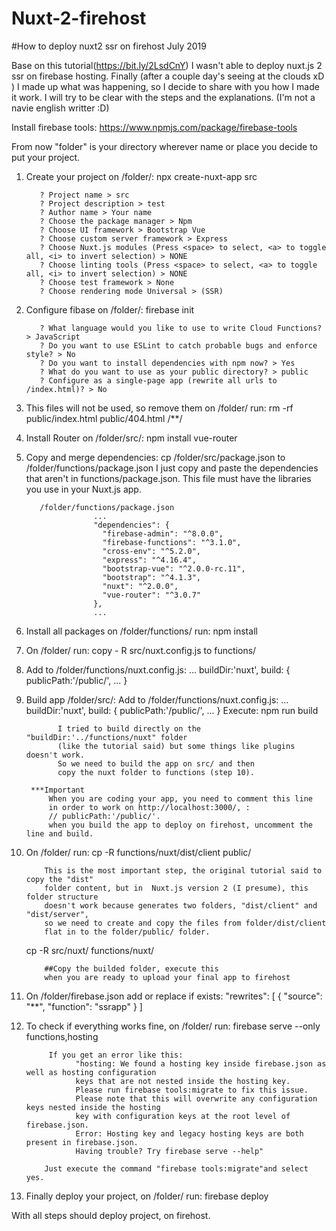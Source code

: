 # Nuxt-2-firehost
#How to deploy nuxt2 ssr on firehost July 2019

Base on this tutorial(https://bit.ly/2LsdCnY) I wasn't able to deploy nuxt.js 2 ssr on firebase hosting.
Finally (after a couple  day's seeing at the clouds xD ) I made up what was happening, so I decide to share with you how I made it work.
I will try to be clear with the steps and the explanations. (I'm not a navie english writter :D)

Install firebase tools:
          https://www.npmjs.com/package/firebase-tools

From now "folder" is your directory wherever name or place you decide to put your project.

1. Create your project on /folder/:
          npx create-nuxt-app src

          ? Project name > src
          ? Project description > test
          ? Author name > Your name
          ? Choose the package manager > Npm
          ? Choose UI framework > Bootstrap Vue
          ? Choose custom server framework > Express
          ? Choose Nuxt.js modules (Press <space> to select, <a> to toggle all, <i> to invert selection) > NONE
          ? Choose linting tools (Press <space> to select, <a> to toggle all, <i> to invert selection) > NONE
          ? Choose test framework > None
          ? Choose rendering mode Universal > (SSR)

2. Configure fibase on /folder/:
          firebase init

          ? What language would you like to use to write Cloud Functions? > JavaScript
          ? Do you want to use ESLint to catch probable bugs and enforce style? > No
          ? Do you want to install dependencies with npm now? > Yes
          ? What do you want to use as your public directory? > public
          ? Configure as a single-page app (rewrite all urls to /index.html)? > No


3. This files will not be used, so remove them on /folder/ run:
          rm -rf public/index.html public/404.html /**/

4. Install Router on /folder/src/:
          npm install vue-router

5. Copy and merge dependencies: cp /folder/src/package.json to /folder/functions/package.json
          I just copy and paste the dependencies that aren't in functions/package.json.
          This file must have the libraries you use in your Nuxt.js app.

          /folder/functions/package.json
                      ...
                      "dependencies": {
                        "firebase-admin": "^8.0.0",
                        "firebase-functions": "^3.1.0",
                        "cross-env": "^5.2.0",
                        "express": "^4.16.4",
                        "bootstrap-vue": "^2.0.0-rc.11",
                        "bootstrap": "^4.1.3",
                        "nuxt": "^2.0.0",
                        "vue-router": "^3.0.7"
                      },
                      ...

6. Install all packages on /folder/functions/ run:
        npm install

7. On /folder/ run:
        copy - R src/nuxt.config.js to functions/

8. Add to /folder/functions/nuxt.config.js:
      ...
      buildDir:'nuxt',
      build: {
        publicPath:'/public/',
        ...
      }

9. Build app /folder/src/:
      Add to /folder/functions/nuxt.config.js:
              ...
              buildDir:'nuxt',
              build: {
                publicPath:'/public/',
                ...
              }
      Execute:
            npm run build

              I tried to build directly on the "buildDir:'../functions/nuxt" folder
              (like the tutorial said) but some things like plugins doesn't work.
              So we need to build the app on src/ and then
              copy the nuxt folder to functions (step 10).

        ***Important
            When you are coding your app, you need to comment this line
            in order to work on http://localhost:3000/, :
            // publicPath:'/public/'.
            when you build the app to deploy on firehost, uncomment the line and build.

10. On /folder/ run:
      cp -R functions/nuxt/dist/client public/

            This is the most important step, the original tutorial said to copy the "dist"
            folder content, but in  Nuxt.js version 2 (I presume), this folder structure
            doesn't work because generates two folders, "dist/client" and "dist/server",
            so we need to create and copy the files from folder/dist/client
            flat in to the folder/public/ folder.
            
      cp -R src/nuxt/ functions/nuxt/
            
            ##Copy the builded folder, execute this
            when you are ready to upload your final app to firehost

11.  On /folder/firebase.json add or replace if exists:
              "rewrites": [
                {
                  "source": "**",
                  "function": "ssrapp"
                }
              ]

12.  To check if everything works fine, on /folder/ run:
          firebase serve --only functions,hosting

              If you get an error like this:
                    "hosting: We found a hosting key inside firebase.json as well as hosting configuration 
                    keys that are not nested inside the hosting key.
                    Please run firebase tools:migrate to fix this issue.
                    Please note that this will overwrite any configuration keys nested inside the hosting 
                    key with configuration keys at the root level of firebase.json.
                    Error: Hosting key and legacy hosting keys are both present in firebase.json.
                    Having trouble? Try firebase serve --help"

             Just execute the command "firebase tools:migrate"and select yes.

13. Finally deploy your project, on /folder/ run:
              firebase deploy

With all steps should deploy project, on firehost.
